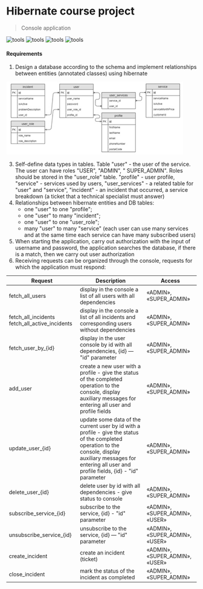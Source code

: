 # Hibernate course project

> Console application

![tools](https://img.shields.io/badge/MySQL-8.0.26-brightgreen?logo=mysql)
![tools](https://img.shields.io/badge/Hibernate-5.6.2.Final-brightgreen?logo=hibernate)
![tools](https://img.shields.io/badge/Java-17-brightgreen?logo=java)
![tools](https://img.shields.io/badge/Log4J-1.2.17-brightgreen)

#### Requirements

1. Design a database according to the schema and implement relationships between entities (annotated classes) using
   hibernate

![schema](db_schema.jpg)

3. Self-define data types in tables. Table "user" - the user of the service. The user can have roles "USER", "ADMIN", "
   SUPER_ADMIN". Roles should be stored in the "user_role" table. "profile" - user profile, "service" - services used by
   users, "user_services" - a related table for "user" and "service", "incident" - an incident that occurred, a service
   breakdown (a ticket that a technical specialist must answer)
4. Relationships between hibernate entities and DB tables:
    - one "user" to one "profile";
    - one "user" to many "incident";
    - one "user" to one "user_role";
    - many "user" to many "service" (each user can use many services and at the same time each service can have many
      subscribed users)
5. When starting the application, carry out authorization with the input of username and password, the application
   searches the database, if there is a match, then we carry out user authorization
6. Receiving requests can be organized through the console, requests for which the application must respond:

| Request                                        | Description                                                                                                                                                                                                       | Access                         |
|------------------------------------------------|-------------------------------------------------------------------------------------------------------------------------------------------------------------------------------------------------------------------|--------------------------------|
| fetch_all_users                                | display in the console a list of all users with all dependencies                                                                                                                                                  | «ADMIN», «SUPER_ADMIN»         |
| fetch_all_incidents fetch_all_active_incidents | display in the console a list of all incidents and corresponding users without dependencies                                                                                                                       | «ADMIN», «SUPER_ADMIN»         |
| fetch_user_by_{id}                             | display in the user console by id with all dependencies, {id} — "id" parameter                                                                                                                                    | «ADMIN», «SUPER_ADMIN»         |
| add_user                                       | create a new user with a profile - give the status of the completed operation to the console, display auxiliary messages for entering all user and profile fields                                                 | «ADMIN», «SUPER_ADMIN»         |
| update_user_{id}                               | update some data of the current user by id with a profile - give the status of the completed operation to the console, display auxiliary messages for entering all user and profile fields, {id} - "id" parameter | «ADMIN», «SUPER_ADMIN»         |
| delete_user_{id}                               | delete user by id with all dependencies - give status to console                                                                                                                                                  | «ADMIN», «SUPER_ADMIN»         |
| subscribe_service_{id}                         | subscribe to the service, {id} - "id" parameter                                                                                                                                                                   | «ADMIN», «SUPER_ADMIN», «USER» |
| unsubscribe_service_{id}                       | unsubscribe to the service, {id} — "id" parameter                                                                                                                                                                 | «ADMIN», «SUPER_ADMIN», «USER» |
| create_incident                                | create an incident (ticket)                                                                                                                                                                                       | «ADMIN», «SUPER_ADMIN», «USER» |
| close_incident                                 | mark the status of the incident as completed                                                                                                                                                                      | «ADMIN», «SUPER_ADMIN»         |




